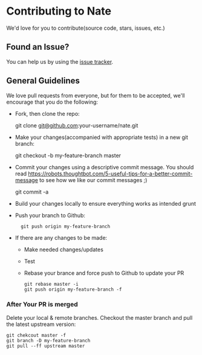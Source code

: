 # Contributing to Nate

We'd love for you to contribute(source code, stars, issues, etc.)

## Found an Issue?

You can help us by using the [issue tracker](issue).

## General Guidelines

We love pull requests from everyone, but for them to be accepted, we'll
encourage that you do the following:

* Fork, then clone the repo:

    git clone git@github.com:your-username/nate.git

* Make your changes(accompanied with appropriate tests) in a new git branch:
    
    git checkout -b my-feature-branch master

* Commit your changes using a descriptive commit message. You should read
  https://robots.thoughtbot.com/5-useful-tips-for-a-better-commit-message to see
  how we like our commit messages ;)

    git commit -a

* Build your changes locally to ensure everything works as intended
     grunt

* Push your branch to Github:
        
        git push origin my-feature-branch

* If there are any changes to be made:
  * Make needed changes/updates
  * Test

  * Rebase your brance and force push to Github to update your PR
        
        git rebase master -i
        git push origin my-feature-branch -f

### After Your PR is merged

Delete your local & remote branches. Checkout the master branch and pull the
latest upstream version:
    
    git chekcout master -f
    git branch -D my-feature-branch
    git pull --ff upstream master



[issues]: https://github.com/nibbleit/nate/issues

